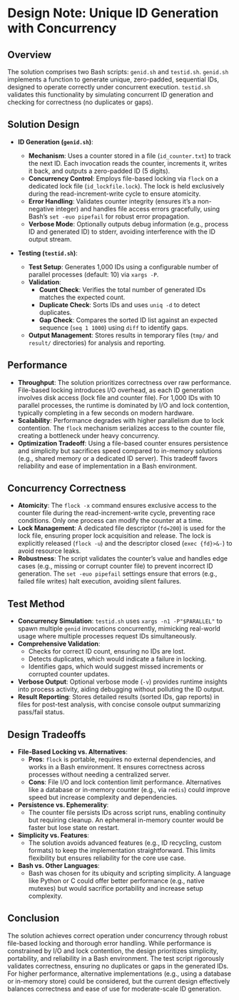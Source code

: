 # Design Note: Unique ID Generation with Concurrency

## Overview

The solution comprises two Bash scripts: `genid.sh` and `testid.sh`. `genid.sh` implements a function to generate unique, zero-padded, sequential IDs, designed to operate correctly under concurrent execution. `testid.sh` validates this functionality by simulating concurrent ID generation and checking for correctness (no duplicates or gaps).

## Solution Design

- **ID Generation (`genid.sh`)**:

  - **Mechanism**: Uses a counter stored in a file (`id_counter.txt`) to track the next ID. Each invocation reads the counter, increments it, writes it back, and outputs a zero-padded ID (5 digits).
  - **Concurrency Control**: Employs file-based locking via `flock` on a dedicated lock file (`id_lockfile.lock`). The lock is held exclusively during the read-increment-write cycle to ensure atomicity.
  - **Error Handling**: Validates counter integrity (ensures it’s a non-negative integer) and handles file access errors gracefully, using Bash’s `set -euo pipefail` for robust error propagation.
  - **Verbose Mode**: Optionally outputs debug information (e.g., process ID and generated ID) to stderr, avoiding interference with the ID output stream.

- **Testing (`testid.sh`)**:
  - **Test Setup**: Generates 1,000 IDs using a configurable number of parallel processes (default: 10) via `xargs -P`.
  - **Validation**:
    - **Count Check**: Verifies the total number of generated IDs matches the expected count.
    - **Duplicate Check**: Sorts IDs and uses `uniq -d` to detect duplicates.
    - **Gap Check**: Compares the sorted ID list against an expected sequence (`seq 1 1000`) using `diff` to identify gaps.
  - **Output Management**: Stores results in temporary files (`tmp/` and `result/` directories) for analysis and reporting.

## Performance

- **Throughput**: The solution prioritizes correctness over raw performance. File-based locking introduces I/O overhead, as each ID generation involves disk access (lock file and counter file). For 1,000 IDs with 10 parallel processes, the runtime is dominated by I/O and lock contention, typically completing in a few seconds on modern hardware.
- **Scalability**: Performance degrades with higher parallelism due to lock contention. The `flock` mechanism serializes access to the counter file, creating a bottleneck under heavy concurrency.
- **Optimization Tradeoff**: Using a file-based counter ensures persistence and simplicity but sacrifices speed compared to in-memory solutions (e.g., shared memory or a dedicated ID server). This tradeoff favors reliability and ease of implementation in a Bash environment.

## Concurrency Correctness

- **Atomicity**: The `flock -x` command ensures exclusive access to the counter file during the read-increment-write cycle, preventing race conditions. Only one process can modify the counter at a time.
- **Lock Management**: A dedicated file descriptor (`fd=200`) is used for the lock file, ensuring proper lock acquisition and release. The lock is explicitly released (`flock -u`) and the descriptor closed (`exec {fd}>&-`) to avoid resource leaks.
- **Robustness**: The script validates the counter’s value and handles edge cases (e.g., missing or corrupt counter file) to prevent incorrect ID generation. The `set -euo pipefail` settings ensure that errors (e.g., failed file writes) halt execution, avoiding silent failures.

## Test Method

- **Concurrency Simulation**: `testid.sh` uses `xargs -n1 -P"$PARALLEL"` to spawn multiple `genid` invocations concurrently, mimicking real-world usage where multiple processes request IDs simultaneously.
- **Comprehensive Validation**:
  - Checks for correct ID count, ensuring no IDs are lost.
  - Detects duplicates, which would indicate a failure in locking.
  - Identifies gaps, which would suggest missed increments or corrupted counter updates.
- **Verbose Output**: Optional verbose mode (`-v`) provides runtime insights into process activity, aiding debugging without polluting the ID output.
- **Result Reporting**: Stores detailed results (sorted IDs, gap reports) in files for post-test analysis, with concise console output summarizing pass/fail status.

## Design Tradeoffs

- **File-Based Locking vs. Alternatives**:
  - **Pros**: `flock` is portable, requires no external dependencies, and works in a Bash environment. It ensures correctness across processes without needing a centralized server.
  - **Cons**: File I/O and lock contention limit performance. Alternatives like a database or in-memory counter (e.g., via `redis`) could improve speed but increase complexity and dependencies.
- **Persistence vs. Ephemerality**:
  - The counter file persists IDs across script runs, enabling continuity but requiring cleanup. An ephemeral in-memory counter would be faster but lose state on restart.
- **Simplicity vs. Features**:
  - The solution avoids advanced features (e.g., ID recycling, custom formats) to keep the implementation straightforward. This limits flexibility but ensures reliability for the core use case.
- **Bash vs. Other Languages**:
  - Bash was chosen for its ubiquity and scripting simplicity. A language like Python or C could offer better performance (e.g., native mutexes) but would sacrifice portability and increase setup complexity.

## Conclusion

The solution achieves correct operation under concurrency through robust file-based locking and thorough error handling. While performance is constrained by I/O and lock contention, the design prioritizes simplicity, portability, and reliability in a Bash environment. The test script rigorously validates correctness, ensuring no duplicates or gaps in the generated IDs. For higher performance, alternative implementations (e.g., using a database or in-memory store) could be considered, but the current design effectively balances correctness and ease of use for moderate-scale ID generation.
